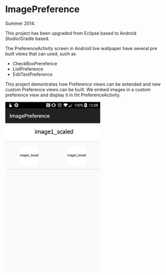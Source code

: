 ﻿# ImagePreference
Summer 2014.

This project has been upgraded from Eclipse based to Android Studio/Gradle based.

The PreferenceActivity screen in Android live wallpaper have several pre built views that can used, such as
- CheckBoxPrerefence
- ListPreference
- EditTextPreference

This project demontrates how Preference views can be extended and new custom Preference views can be built. We embed images in a custom preference view and display it in tht PreferenceActivity.

<img src="screen1.jpg" alt="Screen 1" width=300px>
